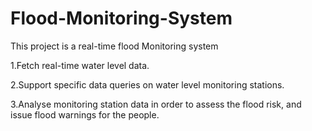 # Flood-Monitoring-System
This project is a real-time flood Monitoring system

1.Fetch real-time water level data.

2.Support specific data queries on water level monitoring stations.

3.Analyse monitoring station data in order to assess the flood risk, and issue flood warnings for the people.
